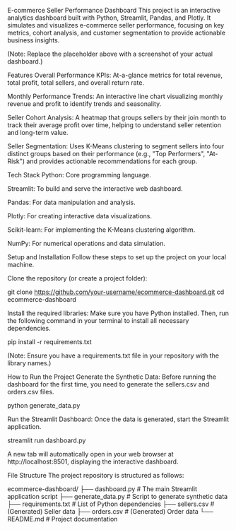 E-commerce Seller Performance Dashboard
This project is an interactive analytics dashboard built with Python, Streamlit, Pandas, and Plotly. It simulates and visualizes e-commerce seller performance, focusing on key metrics, cohort analysis, and customer segmentation to provide actionable business insights.

(Note: Replace the placeholder above with a screenshot of your actual dashboard.)

Features
Overall Performance KPIs: At-a-glance metrics for total revenue, total profit, total sellers, and overall return rate.

Monthly Performance Trends: An interactive line chart visualizing monthly revenue and profit to identify trends and seasonality.

Seller Cohort Analysis: A heatmap that groups sellers by their join month to track their average profit over time, helping to understand seller retention and long-term value.

Seller Segmentation: Uses K-Means clustering to segment sellers into four distinct groups based on their performance (e.g., "Top Performers", "At-Risk") and provides actionable recommendations for each group.

Tech Stack
Python: Core programming language.

Streamlit: To build and serve the interactive web dashboard.

Pandas: For data manipulation and analysis.

Plotly: For creating interactive data visualizations.

Scikit-learn: For implementing the K-Means clustering algorithm.

NumPy: For numerical operations and data simulation.

Setup and Installation
Follow these steps to set up the project on your local machine.

Clone the repository (or create a project folder):

git clone https://github.com/your-username/ecommerce-dashboard.git
cd ecommerce-dashboard

Install the required libraries:
Make sure you have Python installed. Then, run the following command in your terminal to install all necessary dependencies.

pip install -r requirements.txt

(Note: Ensure you have a requirements.txt file in your repository with the library names.)

How to Run the Project
Generate the Synthetic Data:
Before running the dashboard for the first time, you need to generate the sellers.csv and orders.csv files.

python generate_data.py

Run the Streamlit Dashboard:
Once the data is generated, start the Streamlit application.

streamlit run dashboard.py

A new tab will automatically open in your web browser at http://localhost:8501, displaying the interactive dashboard.

File Structure
The project repository is structured as follows:

ecommerce-dashboard/
├── dashboard.py          # The main Streamlit application script
├── generate_data.py      # Script to generate synthetic data
├── requirements.txt      # List of Python dependencies
├── sellers.csv           # (Generated) Seller data
├── orders.csv            # (Generated) Order data
└── README.md             # Project documentation

